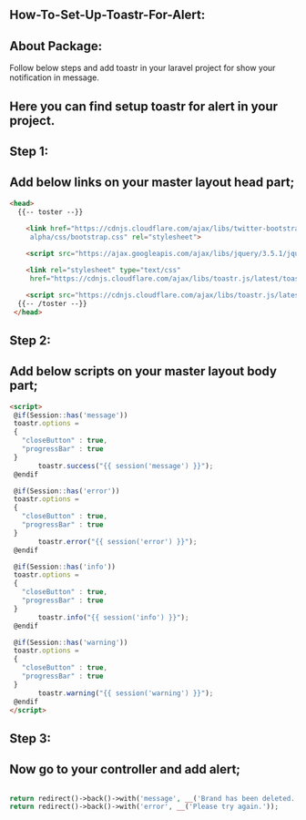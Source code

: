 ## How-To-Set-Up-Toastr-For-Alert:

## About Package:

Follow below steps and add toastr in your laravel project for show your notification in message.

## Here you can find setup toastr for alert in your project.

## Step 1: 

## Add below links on your master layout head part;

```html
<head>
  {{-- toster --}}
	
    <link href="https://cdnjs.cloudflare.com/ajax/libs/twitter-bootstrap/4.0.0-
     alpha/css/bootstrap.css" rel="stylesheet">

    <script src="https://ajax.googleapis.com/ajax/libs/jquery/3.5.1/jquery.min.js"></script>

	<link rel="stylesheet" type="text/css"
     href="https://cdnjs.cloudflare.com/ajax/libs/toastr.js/latest/toastr.min.css">

    <script src="https://cdnjs.cloudflare.com/ajax/libs/toastr.js/latest/js/toastr.min.js"></script>
  {{-- /toster --}}
 </head>
 ```
 ## Step 2:
 
 ## Add below scripts on your master layout body part;
 
 ```html
 <script>
  @if(Session::has('message'))
  toastr.options =
  {
  	"closeButton" : true,
  	"progressBar" : true
  }
  		toastr.success("{{ session('message') }}");
  @endif

  @if(Session::has('error'))
  toastr.options =
  {
  	"closeButton" : true,
  	"progressBar" : true
  }
  		toastr.error("{{ session('error') }}");
  @endif

  @if(Session::has('info'))
  toastr.options =
  {
  	"closeButton" : true,
  	"progressBar" : true
  }
  		toastr.info("{{ session('info') }}");
  @endif

  @if(Session::has('warning'))
  toastr.options =
  {
  	"closeButton" : true,
  	"progressBar" : true
  }
  		toastr.warning("{{ session('warning') }}");
  @endif
</script>
```
## Step 3:

## Now go to your controller and add alert;

```php

return redirect()->back()->with('message', __('Brand has been deleted.'));
return redirect()->back()->with('error', __('Please try again.'));

```

